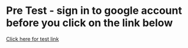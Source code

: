# Pre Test - sign in to google account before you click on the link below
<a href="https://forms.gle/joqPTU8DmBVixnEa7"> Click here for test link </a>
